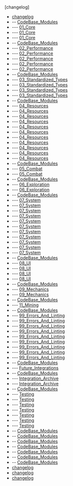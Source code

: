 [changelog]
- [changelog](CodeBase_Modules)
- -- [CodeBase_Modules](01_Core)
- --- [01_Core](Core_Components_References.md)
- --- [01_Core](Core_System_Guide.md)
- --- [01_Core](Core_Systems_References.md)
- -- [CodeBase_Modules](02_Performance)
- --- [02_Performance](LongSessionMemoryTracking.md)
- --- [02_Performance](Optimization_Documentation.md)
- --- [02_Performance](Performance_Benchmark_Practices.md)
- --- [02_Performance](Performance_Considerations.md)
- --- [02_Performance](Performance_Monitoring.md)
- -- [CodeBase_Modules](03_Standardized_Types)
- --- [03_Standardized_Types](D3_TypeSafety_Guide.md)
- --- [03_Standardized_Types](Type_Relationship_References.md)
- --- [03_Standardized_Types](TypeAssertionReplacements_Guide.md)
- --- [03_Standardized_Types](TypeScript_Type_Guard_Best_Practices.md)
- -- [CodeBase_Modules](04_Resources)
- --- [04_Resources](01_RESOURCE_SYSTEM.md)
- --- [04_Resources](04_RESOURCE_CHANGELOG.md)
- --- [04_Resources](04_Resource_Conversion_Efficiency.md)
- --- [04_Resources](04_Resource_Management_References.md)
- --- [04_Resources](04_RESOURCE_OVERVIEW.md)
- --- [04_Resources](04_Resource_Tracking_References.md)
- --- [04_Resources](04_ResourceFlowManager.fix.md)
- --- [04_Resources](04_ResourceFlowManager_Analysis.md)
- --- [04_Resources](04_ResourceFlowManager_Optimizations.md)
- --- [04_Resources](04_ResourceFlowManager_Testing.md)
- --- [04_Resources](04_ResourceManagement.md)
- -- [CodeBase_Modules](05_Combat)
- --- [05_Combat](Combat_System_References.md)
- --- [05_Combat](Combat_Type_Conversion_References.md)
- -- [CodeBase_Modules](06_Exploration)
- --- [06_Exploration](06_EXPLORATION_SYSTEM.md)
- --- [06_Exploration](exploration_components.md)
- -- [CodeBase_Modules](07_System)
- --- [07_System](07_EVENT_SYSTEM.md)
- --- [07_System](07_MANAGER_SERVICES.md)
- --- [07_System](07_MODULE_SYSTEM.md)
- --- [07_System](Automation_System_References.md)
- --- [07_System](Build_Configuration_References.md)
- --- [07_System](Development_Tools_References.md)
- --- [07_System](Effect_System_References.md)
- --- [07_System](Event_System_Optimizations.md)
- --- [07_System](Module_Managers_Reference.md)
- --- [07_System](MultiStep_Production_Chains.md)
- --- [07_System](ValidationSystem_Documentation.md)
- -- [CodeBase_Modules](08_UI)
- --- [08_UI](ConverterManagementUI.md)
- --- [08_UI](UI_References.md)
- --- [08_UI](UI_Testing_Best_Practices.md)
- --- [08_UI](WebGL_Visualization_Implementation.md)
- -- [CodeBase_Modules](09_Mechanics)
- --- [09_Mechanics](03_CONTEXT_PROVIDERS.md)
- --- [09_Mechanics](Game_Mechanics_References.md)
- -- [CodeBase_Modules](11_Mining)
- --- [11_Mining](07_MINING_SYSTEM.md)
- -- [CodeBase_Modules](99_Errors_And_Linting)
- --- [99_Errors_And_Linting](CodeBase_Error_Log.md)
- --- [99_Errors_And_Linting](CodeBase_Linting_Progress.md)
- --- [99_Errors_And_Linting](DataAnalysisSystem.md)
- --- [99_Errors_And_Linting](Game_Initialization_Error.md)
- --- [99_Errors_And_Linting](Ship_System_References.md)
- --- [99_Errors_And_Linting](TypeScript_E2E_Test_Errors.md)
- --- [99_Errors_And_Linting](TypeScript_Error_Fixes.md)
- --- [99_Errors_And_Linting](TypeScript_Error_Fixing_Strategies.md)
- --- [99_Errors_And_Linting](unused_variables_fix.md)
- -- [CodeBase_Modules](Future_Integrations)
- --- [Future_Integrations](Phase2_System_Architecture.md)
- -- [CodeBase_Modules](Integration_Archive)
- --- [Integration_Archive](Integration_Archive_One.md)
- --- [Integration_Archive](Integration_Archive_Two.md)
- -- [CodeBase_Modules](Testing)
- --- [Testing](Code_Testing_Rules.md)
- --- [Testing](Integration_Testing_Best_Practices.md)
- --- [Testing](Test_Factories.md)
- --- [Testing](Test_Fixes_March_2025.md)
- --- [Testing](Test_Issues_March_2025.md)
- --- [Testing](Test_Utilities_Guide.md)
- --- [Testing](Testing_Framework_References.md)
- -- [CodeBase_Modules](01_ARCHITECTURE.md)
- -- [CodeBase_Modules](02_SYSTEM_OVERVIEW.md)
- -- [CodeBase_Modules](03_STATUS_DASHBOARD.md)
- -- [CodeBase_Modules](CodeBase_Mapping_Index.md)
- -- [CodeBase_Modules](System_Architecture.md)
- -- [CodeBase_Modules](System_Integration.md)
- -- [CodeBase_Modules](Type_Changes.md)
- [changelog](00_CHANGELOG_TREE.md)
- [changelog](00_INDEX.md)
- [changelog](MASTER_CODEBASE_ARCHIVE.md)

